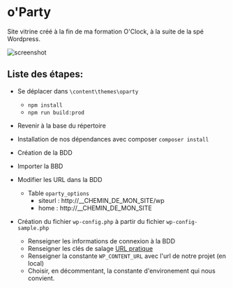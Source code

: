 # o'Party

Site vitrine créé à la fin de ma formation O'Clock, à la suite de la spé Wordpress.

![screenshot](C:\laragon\www\oparty\content\themes\oparty\screenshot.jpg)

## Liste des étapes:

- Se déplacer dans ```\content\themes\oparty```
  
  - `npm install`
  - `npm run build:prod`
  
- Revenir à la base du répertoire

- Installation de nos dépendances avec composer `composer install`

- Création de la BDD

- Importer la BBD 

- Modifier les URL dans la BDD

  - Table `oparty_options`
    - siteurl : http://__CHEMIN_DE_MON_SITE/wp
    - home :  http://__CHEMIN_DE_MON_SITE

- Création du fichier `wp-config.php` à partir du fichier `wp-config-sample.php`
  - Renseigner les informations de connexion à la BDD
  - Renseigner les clés de salage [URL pratique](https://api.wordpress.org/secret-key/1.1/salt/)
  - Renseigner la constante `WP_CONTENT_URL` avec l'url de notre projet (en local)
  - Choisir, en décommentant, la constante d'environement qui nous convient.
  
  